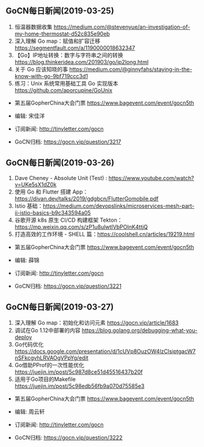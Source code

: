 ## GoCN每日新闻(2019-03-25)

1. 恒温器数据收集 https://medium.com/@stevenyue/an-investigation-of-my-home-thermostat-d52c835e90eb
2. 深入理解 Go map：赋值和扩容迁移 https://segmentfault.com/a/1190000018632347
3. 【Go】IP地址转换：数字与字符串之间的转换 https://blog.thinkeridea.com/201903/go/ip2long.html
4. 关于 Go 应该知晓的事 https://medium.com/@ginnyfahs/staying-in-the-know-with-go-9bf719ccc3d1
5. 练习：Unix 系统常用基础工具 Go 实现版本 https://github.com/aporcupine/GoUnix

- 第五届GopherChina大会门票 https://www.bagevent.com/event/gocn5th

- 编辑: 宋佳洋
- 订阅新闻: http://tinyletter.com/gocn
- GoCN归档: https://gocn.vip/question/3217


## GoCN每日新闻(2019-03-26)

1. Dave Cheney - Absolute Unit (Test) : https://www.youtube.com/watch?v=UKe5sX1dZ0k
2. 使用 Go 和 Flutter 搭建 App：https://divan.dev/talks/2019/gdgbcn/FlutterGomobile.pdf
3. Istio 基础：https://medium.com/devopslinks/microservices-mesh-part-ii-istio-basics-b9c343594a05
4. 谷歌开源 k8s 原生 CI/CD 构建框架 Tekton：https://mp.weixin.qq.com/s/zP1u8ulwtIVbPOlnK4ttjQ
5. 打造高效的工作环境 - SHELL 篇：https://coolshell.cn/articles/19219.html

- 第五届GopherChina大会门票 https://www.bagevent.com/event/gocn5th

- 编辑: 薛锦
- 订阅新闻: http://tinyletter.com/gocn
- GoCN归档: https://gocn.vip/question/3221

## GoCN每日新闻(2019-03-27)

1. 深入理解 Go map：初始化和访问元素 https://gocn.vip/article/1683
2. 调试在Go 1.12中部署的内容 https://blog.golang.org/debugging-what-you-deploy
3. Go代码优化 https://docs.google.com/presentation/d/1cUVp8OuzOW4lzClsiptgacW7nSFkcgvhLRVAOgVPpYg/edit
4. Go借助PProf的一次性能优化 https://juejin.im/post/5c987d8ce51d45516437b20f
5. 适用于Go项目的Makefile https://juejin.im/post/5c98edb56fb9a070d75585e3

- 第五届GopherChina大会门票 https://www.bagevent.com/event/gocn5th

- 编辑: 周云轩
- 订阅新闻: http://tinyletter.com/gocn
- GoCN归档: https://gocn.vip/question/3222

